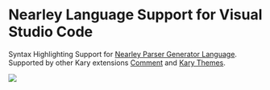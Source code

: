 
# Nearley Language Support for Visual Studio Code

Syntax Highlighting Support for [Nearley Parser Generator Language](http://nearley.js.org). Supported by other Kary extensions [Comment](https://marketplace.visualstudio.com/items?itemName=karyfoundation.comment) and [Kary Themes](https://marketplace.visualstudio.com/items?itemName=karyfoundation.theme-karyfoundation-themes).

![](https://cloud.githubusercontent.com/assets/2157285/24349074/2b0030ba-12f3-11e7-948e-72951a8bc35c.png)

